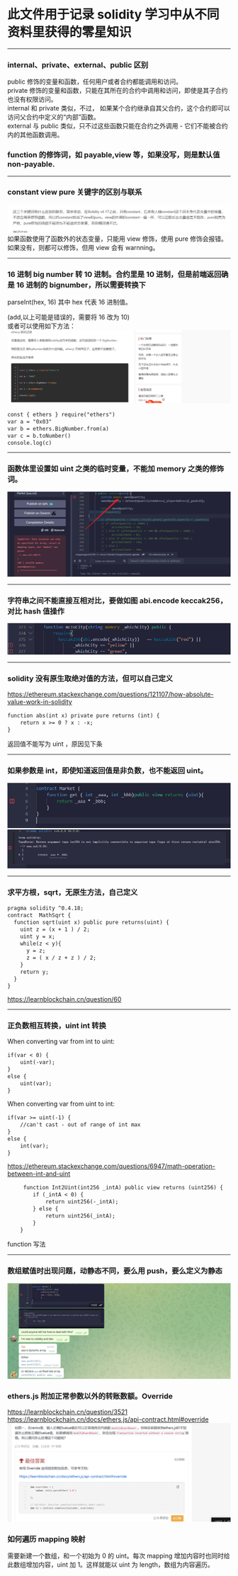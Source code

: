 # 此文件用于记录 solidity 学习中从不同资料里获得的零星知识

---

### internal、private、external、public 区别

public 修饰的变量和函数，任何用户或者合约都能调用和访问。  
private 修饰的变量和函数，只能在其所在的合约中调用和访问，即使是其子合约也没有权限访问。  
internal 和 private 类似，不过， 如果某个合约继承自其父合约，这个合约即可以访问父合约中定义的“内部”函数。  
external 与 public 类似，只不过这些函数只能在合约之外调用 - 它们不能被合约内的其他函数调用。

### function 的修饰词，如 payable,view 等，如果没写，则是默认值 non-payable.

---

### constant view pure 关键字的区别与联系

![](./img/2022-03-20-10-37-32.png)  
如果函数使用了函数外的状态变量，只能用 view 修饰，使用 pure 修饰会报错。如果没有，则都可以修饰，但用 view 会有 warnning。

---

### 16 进制 big number 转 10 进制。合约里是 10 进制，但是前端返回确是 16 进制的 bignumber，所以需要转换下

parseInt(hex, 16)
其中 hex 代表 16 进制值。

(add,以上可能是错误的，需要将 16 改为 10)  
或者可以使用如下方法：  
![](./img/2022-03-22-16-39-56.png)

```
const { ethers } require("ethers")
var a = "0x03"
var b = ethers.BigNumber.from(a)
var c = b.toNumber()
console.log(c)
```

---

### 函数体里设置如 uint 之类的临时变量，不能加 memory 之类的修饰词。

![](./img/2022-03-28-22-10-17.png)

---

### 字符串之间不能直接互相对比，要做如图 abi.encode keccak256，对比 hash 值操作

![](./img/2022-03-30-14-08-03.png)

---

### solidity 没有原生取绝对值的方法，但可以自己定义

https://ethereum.stackexchange.com/questions/121107/how-absolute-value-work-in-solidity

```
function abs(int x) private pure returns (int) {
    return x >= 0 ? x : -x;
}
```

返回值不能写为 uint ，原因见下条

---

### 如果参数是 int，即使知道返回值是非负数，也不能返回 uint。

![](./img/2022-03-30-15-34-39.png)  
![](./img/2022-03-30-15-34-56.png)

---

### 求平方根，sqrt，无原生方法，自己定义

```
pragma solidity ^0.4.18;
contract  MathSqrt {
  function sqrt(uint x) public pure returns(uint) {
    uint z = (x + 1 ) / 2;
    uint y = x;
    while(z < y){
      y = z;
      z = ( x / z + z ) / 2;
    }
    return y;
  }
}

```

https://learnblockchain.cn/question/60

---

### 正负数相互转换，uint int 转换

When converting var from int to uint:

```
if(var < 0) {
    uint(-var);
}
else {
    uint(var);
}
```

When converting var from uint to int:

```
if(var >= uint(-1) {
    //can't cast - out of range of int max
}
else {
    int(var);
}
```

https://ethereum.stackexchange.com/questions/6947/math-operation-between-int-and-uint

```
     function Int2Uint(int256 _intA) public view returns (uint256) {
        if (_intA < 0) {
            return uint256(-_intA);
        } else {
            return uint256(_intA);
        }
    }

```

function 写法

---

### 数组赋值时出现问题，动静态不同，要么用 push，要么定义为静态

![](./img/2022-03-31-14-09-04.png)

### ethers.js 附加正常参数以外的转账数额。Override

https://learnblockchain.cn/question/3521  
https://learnblockchain.cn/docs/ethers.js/api-contract.html#override
![](./img/2022-05-03-13-25-30.png)

### 如何遍历 mapping 映射

需要新建一个数组，和一个初始为 0 的 uint。每次 mapping 增加内容时也同时给此数组增加内容，uint 加 1。这样就能以 uint 为 length，数组为内容遍历。
